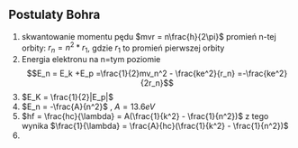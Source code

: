 ## Postulaty Bohra

1. skwantowanie momentu pędu 
		$mvr = n\frac{h}{2\pi}$
		promień n-tej orbity: $r_n = n^2*r_1$, gdzie $r_1$ to promień pierwszej orbity
2. Energia elektronu na n=tym poziomie
	$$E_n = E_k +E_p =\frac{1}{2}mv_n^2 - \frac{ke^2}{r_n} =-\frac{ke^2}{2r_n}$$
3. $E_K = \frac{1}{2}|E_p|$
4. $E_n = -\frac{A}{n^2}$ , $A = 13.6eV$
5. $hf = \frac{hc}{\lambda} = A(\frac{1}{k^2} - \frac{1}{n^2})$ z tego wynika
	$\frac{1}{\lambda} = \frac{A}{hc}(\frac{1}{k^2} - \frac{1}{n^2})$
6. 